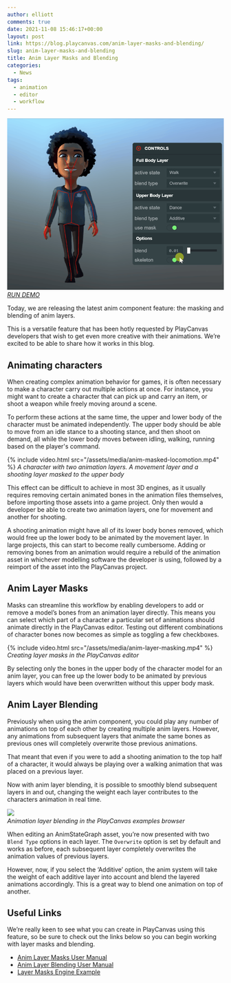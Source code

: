 ```yaml
---
author: elliott
comments: true
date: 2021-11-08 15:46:17+00:00
layout: post
link: https://blog.playcanvas.com/anim-layer-masks-and-blending/
slug: anim-layer-masks-and-blending
title: Anim Layer Masks and Blending
categories:
  - News
tags:
  - animation
  - editor
  - workflow
---
```


![](/assets/media/anim-layer-blending.gif)
<br>_[RUN DEMO](https://playcanvas.github.io/#/animation/layer-masks)_

Today, we are releasing the latest anim component feature: the masking and blending of anim layers.

This is a versatile feature that has been hotly requested by PlayCanvas developers that wish to get even more creative with their animations. We’re excited to be able to share how it works in this blog.

## Animating characters

When creating complex animation behavior for games, it is often necessary to make a character carry out multiple actions at once. For instance, you might want to create a character that can pick up and carry an item, or shoot a weapon while freely moving around a scene.

To perform these actions at the same time, the upper and lower body of the character must be animated independently. The upper body should be able to move from an idle stance to a shooting stance, and then shoot on demand, all while the lower body moves between idling, walking, running based on the player's command.

{% include video.html src="/assets/media/anim-masked-locomotion.mp4" %}
_A character with two animation layers. A movement layer and a shooting layer masked to the upper body_

This effect can be difficult to achieve in most 3D engines, as it usually requires removing certain animated bones in the animation files themselves, before importing those assets into a game project. Only then would a developer be able to create two animation layers, one for movement and another for shooting.

A shooting animation might have all of its lower body bones removed, which would free up the lower body to be animated by the movement layer. In large projects, this can start to become really cumbersome. Adding or removing bones from an animation would require a rebuild of the animation asset in whichever modelling software the developer is using, followed by a reimport of the asset into the PlayCanvas project.

## Anim Layer Masks

Masks can streamline this workflow by enabling developers to add or remove a model’s bones from an animation layer directly. This means you can select which part of a character a particular set of animations should animate directly in the PlayCanvas editor. Testing out different combinations of character bones now becomes as simple as toggling a few checkboxes.

{% include video.html src="/assets/media/anim-layer-masking.mp4" %}
_Creating layer masks in the PlayCanvas editor_

By selecting only the bones in the upper body of the character model for an anim layer, you can free up the lower body to be animated by previous layers which would have been overwritten without this upper body mask.

## Anim Layer Blending

Previously when using the anim component, you could play any number of animations on top of each other by creating multiple anim layers. However, any animations from subsequent layers that animate the same bones as previous ones will completely overwrite those previous animations.

That meant that even if you were to add a shooting animation to the top half of a character, it would always be playing over a walking animation that was placed on a previous layer.

Now with anim layer blending, it is possible to smoothly blend subsequent layers in and out, changing the weight each layer contributes to the characters animation in real time.

![](/assets/media/anim-layer-blending2.gif)
<br>_Animation layer blending in the PlayCanvas examples browser_

When editing an AnimStateGraph asset, you’re now presented with two `Blend Type` options in each layer. The `Overwrite` option is set by default and works as before, each subsequent layer completely overwrites the animation values of previous layers.

However, now, if you select the ‘Additive’ option, the anim system will take the weight of each additive layer into account and blend the layered animations accordingly. This is a great way to blend one animation on top of another.

## Useful Links

We’re really keen to see what you can create in PlayCanvas using this feature, so be sure to check out the links below so you can begin working with layer masks and blending.

- [Anim Layer Masks User Manual](https://developer.playcanvas.com/user-manual/animation/anim-layer-masking/)
- [Anim Layer Blending User Manual](https://developer.playcanvas.com/user-manual/animation/anim-state-graph-assets/#layer-blending)
- [Layer Masks Engine Example](https://playcanvas.github.io/#/animation/layer-masks)
